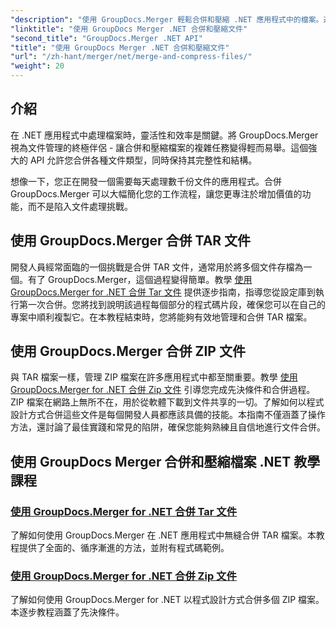 ```yaml
---
"description": "使用 GroupDocs.Merger 輕鬆合併和壓縮 .NET 應用程式中的檔案。逐步探索合併 TAR 和 ZIP 檔案的教學。"
"linktitle": "使用 GroupDocs Merger .NET 合併和壓縮文件"
"second_title": "GroupDocs.Merger .NET API"
"title": "使用 GroupDocs Merger .NET 合併和壓縮文件"
"url": "/zh-hant/merger/net/merge-and-compress-files/"
"weight": 20
---
```


## 介紹

在 .NET 應用程式中處理檔案時，靈活性和效率是關鍵。將 GroupDocs.Merger 視為文件管理的終極伴侶 - 讓合併和壓縮檔案的複雜任務變得輕而易舉。這個強大的 API 允許您合併各種文件類型，同時保持其完整性和結構。

想像一下，您正在開發一個需要每天處理數千份文件的應用程式。合併 GroupDocs.Merger 可以大幅簡化您的工作流程，讓您更專注於增加價值的功能，而不是陷入文件處理挑戰。

## 使用 GroupDocs.Merger 合併 TAR 文件

開發人員經常面臨的一個挑戰是合併 TAR 文件，通常用於將多個文件存檔為一個。有了 GroupDocs.Merger，這個過程變得簡單。教學 [使用 GroupDocs.Merger for .NET 合併 Tar 文件](./merge-tar-files/) 提供逐步指南，指導您從設定庫到執行第一次合併。您將找到說明該過程每個部分的程式碼片段，確保您可以在自己的專案中順利複製它。在本教程結束時，您將能夠有效地管理和合併 TAR 檔案。

## 使用 GroupDocs.Merger 合併 ZIP 文件

與 TAR 檔案一樣，管理 ZIP 檔案在許多應用程式中都至關重要。教學 [使用 GroupDocs.Merger for .NET 合併 Zip 文件](./merge-zip-files/) 引導您完成先決條件和合併過程。 ZIP 檔案在網路上無所不在，用於從軟體下載到文件共享的一切。了解如何以程式設計方式合併這些文件是每個開發人員都應該具備的技能。本指南不僅涵蓋了操作方法，還討論了最佳實踐和常見的陷阱，確保您能夠熟練且自信地進行文件合併。

## 使用 GroupDocs Merger 合併和壓縮檔案 .NET 教學課程
### [使用 GroupDocs.Merger for .NET 合併 Tar 文件](./merge-tar-files/)
了解如何使用 GroupDocs.Merger 在 .NET 應用程式中無縫合併 TAR 檔案。本教程提供了全面的、循序漸進的方法，並附有程式碼範例。
### [使用 GroupDocs.Merger for .NET 合併 Zip 文件](./merge-zip-files/)
了解如何使用 GroupDocs.Merger for .NET 以程式設計方式合併多個 ZIP 檔案。本逐步教程涵蓋了先決條件。